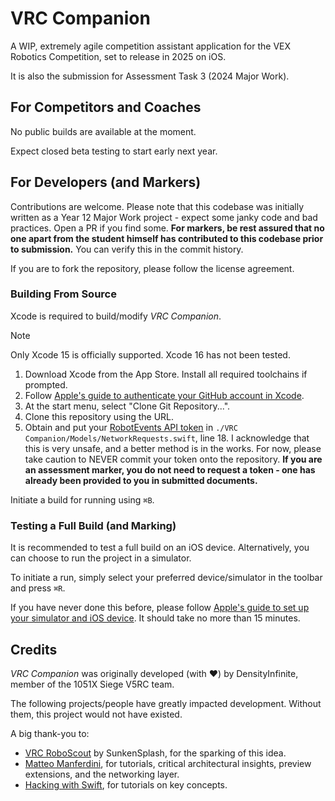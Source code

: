 # VRC Companion

A WIP, extremely agile competition assistant application for the VEX Robotics Competition, set to release in 2025 on iOS.

It is also the submission for Assessment Task 3 (2024 Major Work).

## For Competitors and Coaches

No public builds are available at the moment.

Expect closed beta testing to start early next year.

## For Developers (and Markers)

Contributions are welcome. Please note that this codebase was initially written as a Year 12 Major Work project - expect some janky code and bad practices. Open a PR if you find some. **For markers, be rest assured that no one apart from the student himself has contributed to this codebase prior to submission.** You can verify this in the commit history.

If you are to fork the repository, please follow the license agreement.

### Building From Source

Xcode is required to build/modify *VRC Companion*.

> [!NOTE]
> Only Xcode 15 is officially supported. Xcode 16 has not been tested.

1. Download Xcode from the App Store. Install all required toolchains if prompted.
2. Follow [Apple's guide to authenticate your GitHub account in Xcode](https://developer.apple.com/documentation/xcode/configuring-your-xcode-project-to-use-source-control#Get-a-project-from-a-remote-repository).
3. At the start menu, select "Clone Git Repository...".
4. Clone this repository using the URL.
5. Obtain and put your [RobotEvents API token](https://www.robotevents.com/api/v2/) in `./VRC Companion/Models/NetworkRequests.swift`, line 18. I acknowledge that this is very unsafe, and a better method is in the works. For now, please take caution to NEVER commit your token onto the repository. **If you are an assessment marker, you do not need to request a token - one has already been provided to you in submitted documents.**

Initiate a build for running using `⌘B`.

### Testing a Full Build (and Marking)

It is recommended to test a full build on an iOS device. Alternatively, you can choose to run the project in a simulator.

To initiate a run, simply select your preferred device/simulator in the toolbar and press `⌘R`.

If you have never done this before, please follow [Apple's guide to set up your simulator and iOS device](https://developer.apple.com/documentation/xcode/running-your-app-in-simulator-or-on-a-device). It should take no more than 15 minutes.

## Credits

*VRC Companion* was originally developed (with ♥︎) by DensityInfinite, member of the 1051X Siege V5RC team.

The following projects/people have greatly impacted development. Without them, this project would not have existed.

A big thank-you to:

- [VRC RoboScout](https://github.com/SunkenSplash/VRC-RoboScout) by SunkenSplash, for the sparking of this idea.
- [Matteo Manferdini](https://matteomanferdini.com), for tutorials, critical architectural insights, preview extensions, and the networking layer.
- [Hacking with Swift](https://www.hackingwithswift.com), for tutorials on key concepts.
